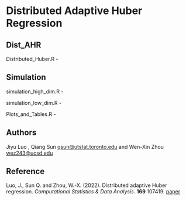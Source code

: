 # Distributed Adaptive Huber Regression

## Dist_AHR

Distributed_Huber.R - 


## Simulation

simulation_high_dim.R - 

simulation_low_dim.R - 

Plots_and_Tables.R - 




## Authors

 Jiyu Luo <jil130>, Qiang Sun <qsun@utstat.toronto.edu> and Wen-Xin Zhou <wez243@ucsd.edu>


## Reference
 Luo, J.,  Sun Q. and Zhou, W.-X. (2022). Distributed adaptive Huber regression. *Computational Statistics & Data Analysis*. **169** 107419. [paper](https://doi.org/10.1016/j.csda.2021.107419)

